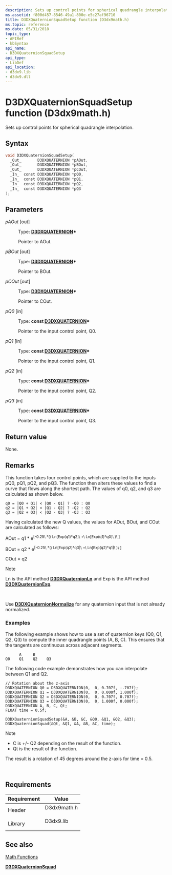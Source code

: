 ```yaml
---
description: Sets up control points for spherical quadrangle interpolation.
ms.assetid: f800d457-8546-49a1-800e-e5c27af96710
title: D3DXQuaternionSquadSetup function (D3dx9math.h)
ms.topic: reference
ms.date: 05/31/2018
topic_type: 
- APIRef
- kbSyntax
api_name: 
- D3DXQuaternionSquadSetup
api_type: 
- LibDef
api_location: 
- d3dx9.lib
- d3dx9.dll
---
```


# D3DXQuaternionSquadSetup function (D3dx9math.h)

Sets up control points for spherical quadrangle interpolation.

## Syntax


```C++
void D3DXQuaternionSquadSetup(
  _Out_       D3DXQUATERNION *pAOut,
  _Out_       D3DXQUATERNION *pBOut,
  _Out_       D3DXQUATERNION *pCOut,
  _In_  const D3DXQUATERNION *pQ0,
  _In_  const D3DXQUATERNION *pQ1,
  _In_  const D3DXQUATERNION *pQ2,
  _In_  const D3DXQUATERNION *pQ3
);
```



## Parameters

<dl> <dt>

*pAOut* \[out\]
</dt> <dd>

Type: **[**D3DXQUATERNION**](d3dxquaternion.md)\***

Pointer to AOut.

</dd> <dt>

*pBOut* \[out\]
</dt> <dd>

Type: **[**D3DXQUATERNION**](d3dxquaternion.md)\***

Pointer to BOut.

</dd> <dt>

*pCOut* \[out\]
</dt> <dd>

Type: **[**D3DXQUATERNION**](d3dxquaternion.md)\***

Pointer to COut.

</dd> <dt>

*pQ0* \[in\]
</dt> <dd>

Type: **const [**D3DXQUATERNION**](d3dxquaternion.md)\***

Pointer to the input control point, Q0.

</dd> <dt>

*pQ1* \[in\]
</dt> <dd>

Type: **const [**D3DXQUATERNION**](d3dxquaternion.md)\***

Pointer to the input control point, Q1.

</dd> <dt>

*pQ2* \[in\]
</dt> <dd>

Type: **const [**D3DXQUATERNION**](d3dxquaternion.md)\***

Pointer to the input control point, Q2.

</dd> <dt>

*pQ3* \[in\]
</dt> <dd>

Type: **const [**D3DXQUATERNION**](d3dxquaternion.md)\***

Pointer to the input control point, Q3.

</dd> </dl>

## Return value

None.

## Remarks

This function takes four control points, which are supplied to the inputs pQ0, pQ1, pQ2, and pQ3. The function then alters these values to find a curve that flows along the shortest path. The values of q0, q2, and q3 are calculated as shown below.


```
q0 = |Q0 + Q1| < |Q0 - Q1| ? -Q0 : Q0
q2 = |Q1 + Q2| < |Q1 - Q2| ? -Q2 : Q2
q3 = |Q2 + Q3| < |Q2 - Q3| ? -Q3 : Q3
```



Having calculated the new Q values, the values for AOut, BOut, and COut are calculated as follows:

AOut = q1 \* e<sup>\[-0.25\ \*(\ Ln\[Exp(q1)\*q2\]\ +\ Ln\[Exp(q1)\*q0\]\ )\ \]</sup>

BOut = q2 \* e<sup>\[-0.25\ \*(\ Ln\[Exp(q2)\*q3\]\ +\ Ln\[Exp(q2)\*q1\]\ )\ \]</sup>

COut = q2

> [!Note]  
> Ln is the API method [**D3DXQuaternionLn**](d3dxquaternionln.md) and Exp is the API method [**D3DXQuaternionExp**](d3dxquaternionexp.md).

 

Use [**D3DXQuaternionNormalize**](d3dxquaternionnormalize.md) for any quaternion input that is not already normalized.

### Examples

The following example shows how to use a set of quaternion keys (Q0, Q1, Q2, Q3) to compute the inner quadrangle points (A, B, C). This ensures that the tangents are continuous across adjacent segments.


```
      A     B
Q0    Q1    Q2    Q3
```



The following code example demonstrates how you can interpolate between Q1 and Q2.


```
// Rotation about the z-axis
D3DXQUATERNION Q0 = D3DXQUATERNION(0,  0, 0.707f, -.707f);
D3DXQUATERNION Q1 = D3DXQUATERNION(0,  0, 0.000f, 1.000f);
D3DXQUATERNION Q2 = D3DXQUATERNION(0,  0, 0.707f, 0.707f);
D3DXQUATERNION Q3 = D3DXQUATERNION(0,  0, 1.000f, 0.000f);
D3DXQUATERNION A, B, C, Qt;
FLOAT time = 0.5f;

D3DXQuaternionSquadSetup(&A, &B, &C, &Q0, &Q1, &Q2, &Q3);
D3DXQuaternionSquad(&Qt, &Q1, &A, &B, &C, time);
```



> [!Note]
>
> -   C is +/- Q2 depending on the result of the function.
> -   Qt is the result of the function.
>
> The result is a rotation of 45 degrees around the z-axis for time = 0.5.

 

## Requirements



| Requirement | Value |
|--------------------|----------------------------------------------------------------------------------------|
| Header<br/>  | <dl> <dt>D3dx9math.h</dt> </dl> |
| Library<br/> | <dl> <dt>D3dx9.lib</dt> </dl>   |



## See also

<dl> <dt>

[Math Functions](dx9-graphics-reference-d3dx-functions-math.md)
</dt> <dt>

[**D3DXQuaternionSquad**](d3dxquaternionsquad.md)
</dt> </dl>

 

 




